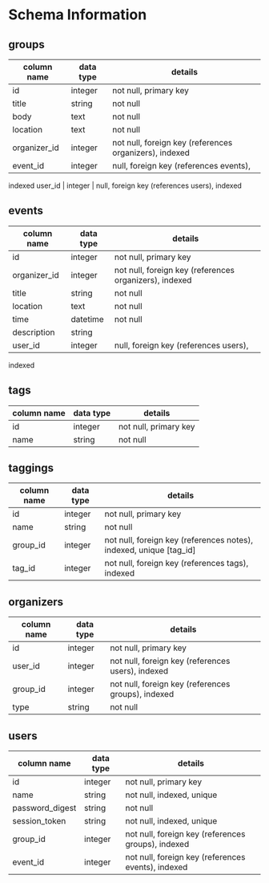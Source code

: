 # Schema Information

## groups
column name | data type | details
------------|-----------|-----------------------
id          | integer   | not null, primary key
title       | string    | not null
body        | text      | not null
location    | text      | not null
organizer_id| integer   | not null, foreign key (references organizers), indexed
event_id    | integer   | null, foreign key (references events),
indexed
user_id     | integer   | null, foreign key (references users),
indexed

## events
column name | data type | details
------------|-----------|-----------------------
id          | integer   | not null, primary key
organizer_id| integer   | not null, foreign key (references organizers), indexed
title       | string    | not null
location    | text      | not null
time        | datetime  | not null
description | string    |
user_id   | integer   | null, foreign key (references users),
indexed

## tags
column name | data type | details
------------|-----------|-----------------------
id          | integer   | not null, primary key
name        | string    | not null

## taggings
column name | data type | details
------------|-----------|-----------------------
id          | integer   | not null, primary key
name        | string    | not null
group_id    | integer   | not null, foreign key (references notes), indexed, unique [tag_id]
tag_id      | integer   | not null, foreign key (references tags), indexed

## organizers
column name | data type | details
------------|-----------|-----------------------
id          | integer   | not null, primary key
user_id     | integer   | not null, foreign key (references users), indexed
group_id    | integer   | not null, foreign key (references groups), indexed
type        | string    | not null

## users
column name     | data type | details
----------------|-----------|-----------------------
id              | integer   | not null, primary key
name            | string    | not null, indexed, unique
password_digest | string    | not null
session_token   | string    | not null, indexed, unique
group_id        | integer   | not null, foreign key (references groups), indexed
event_id        | integer   | not null, foreign key (references events), indexed
